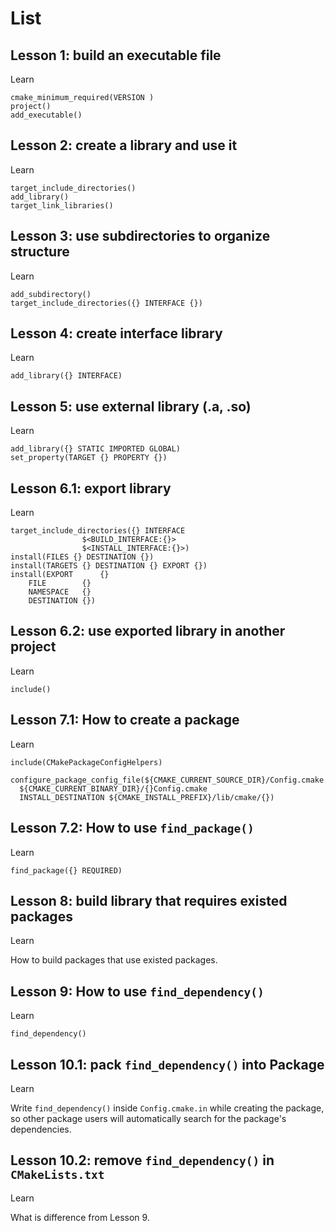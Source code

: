 # List

## Lesson 1: build an executable file
Learn
```
cmake_minimum_required(VERSION )
project()
add_executable()
```

## Lesson 2: create a library and use it
Learn
```
target_include_directories()
add_library()
target_link_libraries()
```

## Lesson 3: use subdirectories to organize structure
Learn
```
add_subdirectory()
target_include_directories({} INTERFACE {})
```

## Lesson 4: create interface library
Learn
```
add_library({} INTERFACE)
```

## Lesson 5: use external library (.a, .so)
Learn
```
add_library({} STATIC IMPORTED GLOBAL)
set_property(TARGET {} PROPERTY {})
```

## Lesson 6.1: export library
Learn
```
target_include_directories({} INTERFACE 
				$<BUILD_INTERFACE:{}>
				$<INSTALL_INTERFACE:{}>)
install(FILES {} DESTINATION {})
install(TARGETS {} DESTINATION {} EXPORT {})
install(EXPORT      {}
	FILE 	    {}
	NAMESPACE   {}
	DESTINATION {})
```

## Lesson 6.2: use exported library in another project
Learn
```
include()
```

## Lesson 7.1: How to create a package
Learn
```
include(CMakePackageConfigHelpers)

configure_package_config_file(${CMAKE_CURRENT_SOURCE_DIR}/Config.cmake.in
  ${CMAKE_CURRENT_BINARY_DIR}/{}Config.cmake
  INSTALL_DESTINATION ${CMAKE_INSTALL_PREFIX}/lib/cmake/{})
```

## Lesson 7.2: How to use `find_package()`
Learn
```
find_package({} REQUIRED)
```

## Lesson 8: build library that requires existed packages
Learn

How to build packages that use existed packages.

## Lesson 9: How to use `find_dependency()`
Learn
```
find_dependency()
```

## Lesson 10.1: pack `find_dependency()` into Package
Learn

Write `find_dependency()` inside `Config.cmake.in` while creating the package, so other package users will automatically search for the package's dependencies. 

## Lesson 10.2: remove `find_dependency()` in `CMakeLists.txt`
Learn

What is difference from Lesson 9.

